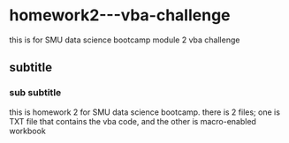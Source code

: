 # homework2---vba-challenge
this is for SMU data science bootcamp module 2 vba challenge


## subtitle

### sub subtitle

this is homework 2 for SMU data science bootcamp.
there is 2 files; one is TXT file that contains the vba code, and the other is macro-enabled workbook
